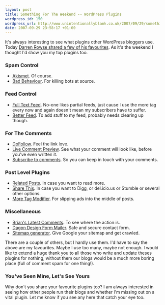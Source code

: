 ```yaml
---
layout: post
title: Something For The Weekend -- WordPress Plugins
wordpress_id: 150
wordpress_url: http://www.unintentionallyblank.co.uk/2007/09/29/something-for-the-weekend-wordpress-plugins/
date: 2007-09-29 23:58:17 +01:00
---
```

<p>It's always interesting to see what plugins other WordPress bloggers use. Today <a href="http://www.problogger.net/archives/2007/09/30/which-wordpress-plugins-do-you-use/">Darren Rowse shared a few of his favourites</a>. As it's the weekend I thought I'd show you my top plugins too.</p>



<h3>Spam Control</h3>
<ul><li><a href="http://akismet.com/">Akismet</a>. Of course.</li>
<li><a href="http://www.bad-behavior.ioerror.us/">Bad Behaviour</a>. For killing bots at source.</li>
</ul>

<h3>Feed Control</h3>
<ul><li><a href="http://cavemonkey50.com/code/full-feed/">Full Text Feed</a>. No-one likes partial feeds, just cause I use the more tag every now and again doesn't mean my subscribers have to suffer.</li>
<li><a href="http://frenchfragfactory.net/ozh/my-projects/wordpress-plugin-better-feed-rss/">Better Feed</a>. To add stuff to my feed, probably needs clearing up though.</li>
</ul>

<h3>For The Comments</h3>
<ul><li><a href="http://kimmo.suominen.com/sw/dofollow/">DoFollow</a>. Feel the link love.</li>
<li><a href="http://dev.wp-plugins.org/wiki/LiveCommentPreview">Live Comment Preview</a>. See what your comment will look like, before you've even written it.</li>
<li><a href="http://txfx.net/code/wordpress/subscribe-to-comments/">Subscribe to comments</a>. So you can keep in touch with your comments.</li>
</ul>

<h3>Post Level Plugins</h3>
<ul><li><a href="http://www.w-a-s-a-b-i.com/archives/2006/02/02/wordpress-related-entries-20/">Related Posts</a>. In case you want to read more.</li>
<li><a href="http://alexking.org/projects/wordpress">Share This</a>. In case you want to Digg, or del.icio.us or Stumble or several other options.</li>
<li><a href="http://www.viewfinderdesign.co.uk/archive/category/downloads/">More Tag Modifier</a>. For slipping ads into the middle of posts.</li>
</ul>

<h3>Miscellaneous</h3>

<ul><li><a href="http://meidell.dk/archives/category/wordpress/latest-comments/">Brian's Latest Comments</a>. To see where the action is.</li>
<li><a href="http://www.dagondesign.com/articles/secure-form-mailer-plugin-for-wordpress/">Dagon Design Form Mailer</a>. Safe and secure contact form.</li>
<li><a href="http://www.arnebrachhold.de/2005/06/05/google-sitemaps-generator-v2-final">Sitemap generator</a>. Give Google your sitemap and get crawled.</li>
</ul>

<p>There are a couple of others, but I hardly use them. I'd have to say the above are my favourites. Maybe I use too many, maybe not enough. I would like to extend a huge thank you to all those who write and update theses plugins for nothing, without them our blogs would be a much more boring place (full of comment spam for one thing!).</p>

<h3>You've Seen Mine, Let's See Yours</h3>

<p>Why don't you share your favourite plugins too? I am always interested in seeing how other people run their blogs and whether I'm missing out on a vital plugin. Let me know if you see any here that catch your eye too.</p>
